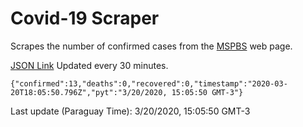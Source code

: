 # Covid-19 Scraper

Scrapes the number of confirmed cases from the [MSPBS](https://www.mspbs.gov.py/covid-19.php) web page.

[JSON Link](https://jmayalag.github.io/covid19-scrape/cases.json)
Updated every 30 minutes.
```
{"confirmed":13,"deaths":0,"recovered":0,"timestamp":"2020-03-20T18:05:50.796Z","pyt":"3/20/2020, 15:05:50 GMT-3"}
```
Last update (Paraguay Time): 3/20/2020, 15:05:50 GMT-3